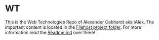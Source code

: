 # WT
This is the Web Technologies Repo of Alexander Gebhardt aka iAIex. The important content is located in the [Filehost project folder](https://github.com/iAIex/WT/tree/master/Filehost/Filehost). For more information read the [Readme.md](https://github.com/iAIex/WT/blob/master/Filehost/Filehost/README.md) over there!

